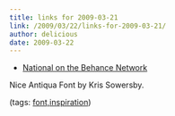 ```yaml
---
title: links for 2009-03-21
link: /2009/03/22/links-for-2009-03-21/
author: delicious
date: 2009-03-22
---
```



* [National on the Behance Network](http://www.behance.net/KrisSowersby/frame/57735)

Nice Antiqua Font by Kris Sowersby.

(tags: [font,inspiration](http://delicious.com/sok/font%2Cinspiration))
